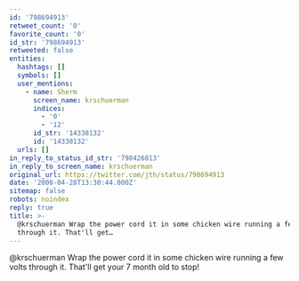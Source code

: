 ```yaml
---
id: '798694913'
retweet_count: '0'
favorite_count: '0'
id_str: '798694913'
retweeted: false
entities:
  hashtags: []
  symbols: []
  user_mentions:
    - name: Sherm
      screen_name: krschuerman
      indices:
        - '0'
        - '12'
      id_str: '14338132'
      id: '14338132'
  urls: []
in_reply_to_status_id_str: '798426813'
in_reply_to_screen_name: krschuerman
original_url: https://twitter.com/jth/status/798694913
date: '2008-04-28T13:30:44.000Z'
sitemap: false
robots: noindex
reply: true
title: >-
  @krschuerman Wrap the power cord it in some chicken wire running a few volts
  through it. That'll get…
---
```


@krschuerman Wrap the power cord it in some chicken wire running a few volts through it. That'll get your 7 month old to stop!
